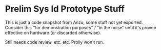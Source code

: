 # Prelim Sys Id Prototype Stuff

This is just a code snapshot from Anzu, some stuff not yet exported. Consider
this "for demonstration purposes" / "in the noise" until it's proven
effective on hardware (or discarded otherwise).

Still needs code review, etc. etc. Prolly won't run.
